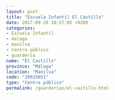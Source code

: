 ```yaml
---
layout: post
title: "Escuela Infantil El Castillo"
date: 2017-09-20 20:57:05 +0200
categories:
- Escuela Infantil
- malaga
- manilva
- Centro público
- guarderia
name: "El Castillo"
province: "Málaga"
location: "Manilva"
code: "29015651"
type: "Centro público"
permalink: /guarderias/el-castillo.html
---
```

